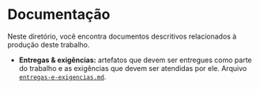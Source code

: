 # Documentação

Neste diretório, você encontra documentos descritivos relacionados à produção deste trabalho.

- **Entregas & exigências:** artefatos que devem ser entregues como parte do trabalho e as exigências que devem ser atendidas por ele. Arquivo [`entregas-e-exigencias.md`](./entregas-e-exigencias.md).
